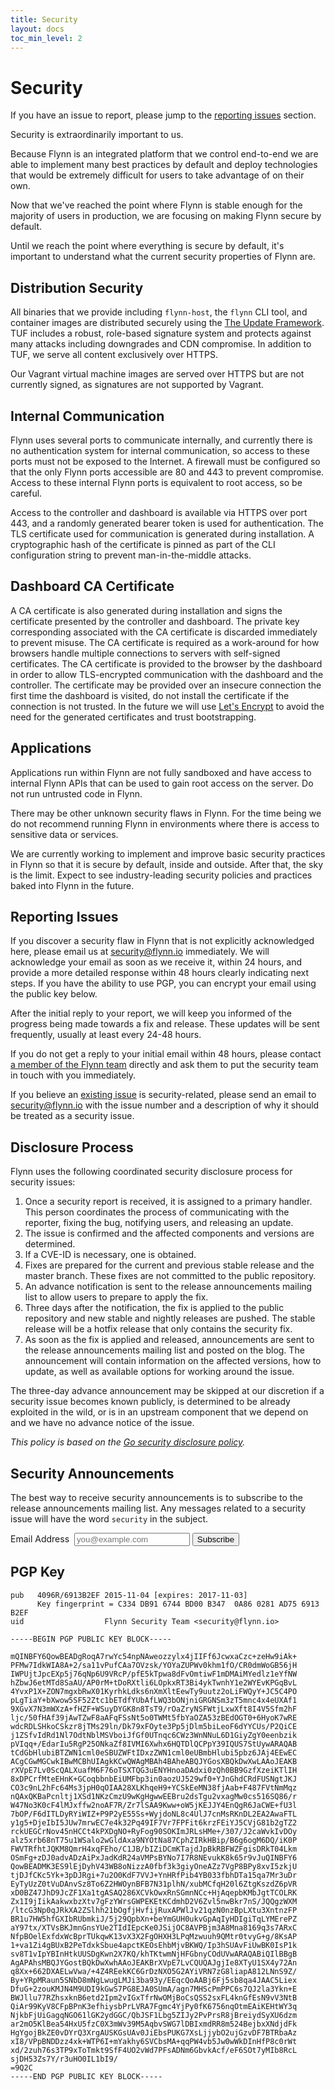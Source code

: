 ```yaml
---
title: Security
layout: docs
toc_min_level: 2
---
```


# Security

If you have an issue to report, please jump to the [reporting
issues](#reporting-issues) section.

Security is extraordinarily important to us.

Because Flynn is an integrated platform that we control end-to-end we are able
to implement many best practices by default and deploy technologies that would
be extremely difficult for users to take advantage of on their own.

Now that we've reached the point where Flynn is stable enough for the majority
of users in production, we are focusing on making Flynn secure by default.

Until we reach the point where everything is secure by default, it's important
to understand what the current security properties of Flynn are.

## Distribution Security

All binaries that we provide including `flynn-host`, the `flynn` CLI tool, and
container images are distributed securely using the [The Update
Framework](http://theupdateframework.com). TUF includes a robust, role-based
signature system and protects against many attacks including downgrades and CDN
compromise. In addition to TUF, we serve all content exclusively over HTTPS.

Our Vagrant virtual machine images are served over HTTPS but are not currently
signed, as signatures are not supported by Vagrant.

## Internal Communication

Flynn uses several ports to communicate internally, and currently there is no
authentication system for internal communication, so access to these ports must
not be exposed to the Internet. A firewall must be configured so that the only
Flynn ports accessible are 80 and 443 to prevent compromise. Access to these
internal Flynn ports is equivalent to root access, so be careful.

Access to the controller and dashboard is available via HTTPS over port 443, and
a randomly generated bearer token is used for authentication. The TLS
certificate used for communication is generated during installation.
A cryptographic hash of the certificate is pinned as part of the CLI
configuration string to prevent man-in-the-middle attacks.

## Dashboard CA Certificate

A CA certificate is also generated during installation and signs the certificate
presented by the controller and dashboard. The private key corresponding
associated with the CA certificate is discarded immediately to prevent misuse.
The CA certificate is required as a work-around for how browsers handle multiple
connections to servers with self-signed certificates. The CA certificate is
provided to the browser by the dashboard in order to allow TLS-encrypted
communication with the dashboard and the controller. The certificate may be
provided over an insecure connection the first time the dashboard is visited, do
not install the certificate if the connection is not trusted. In the future we
will use [Let's Encrypt](https://letsencrypt.org) to avoid the need for the
generated certificates and trust bootstrapping.

## Applications

Applications run within Flynn are not fully sandboxed and have access to
internal Flynn APIs that can be used to gain root access on the server. Do not
run untrusted code in Flynn.

There may be other unknown security flaws in Flynn. For the time being we do not
recommend running Flynn in environments where there is access to sensitive data
or services.

We are currently working to implement and improve basic security practices in
Flynn so that it is secure by default, inside and outside. After that, the sky
is the limit. Expect to see industry-leading security policies and practices
baked into Flynn in the future.

## Reporting Issues

If you discover a security flaw in Flynn that is not explicitly acknowledged
here, please email us at [security@flynn.io](mailto:security@flynn.io)
immediately. We will acknowledge your email as soon as we receive it, within 24
hours, and provide a more detailed response within 48 hours clearly indicating
next steps. If you have the ability to use PGP, you can encrypt your email using
the public key below.

After the initial reply to your report, we will keep you informed of the
progress being made towards a fix and release. These updates will be sent
frequently, usually at least every 24-48 hours.

If you do not get a reply to your initial email within 48 hours, please contact
[a member of the Flynn team](https://github.com/orgs/flynn/people) directly and
ask them to put the security team in touch with you immediately.

If you believe an [existing issue](https://github.com/flynn/flynn/issues) is
security-related, please send an email to
[security@flynn.io](mailto:security@flynn.io) with the issue number and
a description of why it should be treated as a security issue.

## Disclosure Process

Flynn uses the following coordinated security disclosure process for security
issues:

1. Once a security report is received, it is assigned to a primary handler. This
   person coordinates the process of communicating with the reporter, fixing the
   bug, notifying users, and releasing an update.
1. The issue is confirmed and the affected components and versions are
   determined.
1. If a CVE-ID is necessary, one is obtained.
1. Fixes are prepared for the current and previous stable release and the master
   branch. These fixes are not committed to the public repository.
1. An advance notification is sent to the release announcements mailing list to
   allow users to prepare to apply the fix.
1. Three days after the notification, the fix is applied to the public
   repository and new stable and nightly releases are pushed. The stable release
   will be a hotfix release that only contains the security fix.
1. As soon as the fix is applied and released, announcements are sent to the
   release announcements mailing list and posted on the blog. The announcement
   will contain information on the affected versions, how to update, as well as
   available options for working around the issue.

The three-day advance announcement may be skipped at our discretion if
a security issue becomes known publicly, is determined to be already exploited
in the wild, or is in an upstream component that we depend on and we have no
advance notice of the issue.

_This policy is based on the [Go security disclosure policy](https://golang.org/security)._

## Security Announcements

The best way to receive security announcements is to subscribe to the release
announcements mailing list. Any messages related to a security issue will have
the word `security` in the subject.

<form action="https://flynn.us7.list-manage.com/subscribe/post?u=9600741fc187618e1baa39a58&id=8aadb709f3" method="post" target="_blank" novalidate class="mailing-list-form">
  <label>Email Address&nbsp;
    <input type="email" name="EMAIL" placeholder="you@example.com">
  </label>
  <button type="submit" name="subscribe">Subscribe</button>
</form>

## PGP Key

```text
pub   4096R/6913B2EF 2015-11-04 [expires: 2017-11-03]
      Key fingerprint = C334 DB91 6744 BD00 B347  0A86 0281 AD75 6913 B2EF
uid                  Flynn Security Team <security@flynn.io>

-----BEGIN PGP PUBLIC KEY BLOCK-----

mQINBFY6QowBEADgRoqA7rwYc54npNAweozzylx4jIIFf6JcwxaCzc+zeHw9iAk+
PFMw7IdkWIA8A+2/sa11vPufCAa7OVzsk/YOYaZUPWv0khm1fO/CR0dmWoGB56jH
IWPUjtJpcEXp5j76qNp6U9VRcP/pfE5kTpwa8dFvOmtiwF1mDMAiMYedlz1eYfNW
hZbwJ6etMTd8SaAU/AP0rM+tDoRXtli6LOpkxRT3Bi4ykTwnhY1e2WYEvKPGqBvL
4YvxP1X+ZON7mgxbRwX01KyrhkLdks6nXmXltEewTy9uutz2oLiFWQyY+JC5C4PO
pLgTiaY+bXwow5SF52Ztc1bETdfYUbAfLWQ3bONjniGRGNSm3zT5mnc4x4eUXAf1
9XGvX7N3mWXzA+fHZF+WSuyDYGK8n8TsT9/rOaZryNSFWtjLxwXft8I4V5Sfm2hF
ljc/50fHAf39jAwTZwF8aAFqFSsNt5o0TWMt5fbYaOZA53zBEdOGT0+6HyoK7wRE
wdcRDLSHkoCSkzr8jTMs29ln/Dk79xFOyte3Pp5jDlm5biLeoF6dYYCUs/P2QiCE
j1ZSfvIdRd1Nl7OdtNblMSVboiJfGf0UTnqc6CWz3WnNNuL6D1GiyZgY0eenbzik
pVIqq+/EdarIu5RgP25ONkaZf8IVMI6Xwhx6HQTDlQCPpY39IQUS7StUywARAQAB
tCdGbHlubiBTZWN1cml0eSBUZWFtIDxzZWN1cml0eUBmbHlubi5pbz6JAj4EEwEC
ACgCGwMGCwkIBwMCBhUIAgkKCwQWAgMBAh4BAheABQJYGosXBQkDwXwLAAoJEAKB
rXVpE7Lv0ScQALXuafM6F76oTSXTQG3uENYHnoaDAdxi0zQh0BB9GzfXzeiKTlIH
8xDPCrfMteEHnK+GCoqbbnbEiUMFbp3in0aozUJ529wf0+YJnGhdCRdFUSNgtJKJ
CO3c9nL2hFc64Ms3jpH0qOIAA28XLKhqeH9+YCSkEeMN38fjAab+F487FVtNmMqz
nQAxQKBaPcnltj1XSd1NKzCmzU9wKgHgwwEEBru2dsTgu2vxagMw0cs516SQ86/r
W47No3K0cF4lMJxffw2noAF7R/Zr7lSAA9Kww+oW5jKEJJY4EnQgR6JaCWE+fU3l
7bOP/F6dITLDyRYiWIZ+P9P2yE55Ss+WyjdoNL8c4UlJ7cnMsRKnDL2EA2AwaFTL
y1g5+DjeIbI5JUw7mrwEC7e4k32Pq49IF7Vr7FPFit6krzFEiYJ5CVjG81b2gTZ2
rckUEGCrNov45nHCCt4kPXDgNO+RyFog90SOKImJRLsHMe+/307/J2caWvkIvDOy
alz5xrb68nT75u1WSalo2wGldAxa9NYOtNa87CphZIRkHBip/B6g6ogM6DQ/iK0P
FWVTRfhtJQKM8QmrH4xqFEho/C1JB/bIZiDCmKTajdJpBkRBFWZFgisDRkT04Lkm
OSmFg+zDJ0advADzAiPxJadKdR24aVMPsBYNo7I7R8NEvukK8k65r9vJuQINBFY6
QowBEADMK3ES9lEjDyhV43WB8oNizzA0fbf3k3giyOneAZz7VgP8BPy8xvI5zkjU
tjDJfCKc5Yk+3pDJRgi+7u2O0KdF7VVJ+YnHRfPib4YB033fbhDTa15qa7Mr3uDr
EyTyUzZ0tVuDAnvSz8To6Z2HWOynBFB7N31plhN/xubMCfqH20l6ZtgKszdZ6pVR
xD0BZ47JhD9JcZF1Xa1tgASAQ286XCVkOwxRnSGmnNCc+HjAqepbKMbJgtTCOLRK
Zx1I9jIikAakwxbzXtv7gFzYWrsGWPEKEtKCdmhD2V6Zvl5nwBkr7nS/JQQgzWXM
/ltcG3Np0qJRkXA2ZSlhh21bOgfjHvfijRuxAPWlJv21qzN0nzBpLXtu3XntnzFP
BR1u7HW5hfGXIbRUbmkiJ/5j29QpbXn+beYmGUH0ukvGpAqIyHDIgiTqLYMErePZ
aY97tx/XTVsBKJmnGnsYUe2TIdIEpcKe0JSijOC8AVPBjm3A8Mna8169q3s7ARxC
NfpBOelExfdxWcBprTUkqwK13vX3X2FgOHXH3LPqMzwuuh9QMtr0tvyG+g/8KsAP
1+va1Zi4gBUxB2PeTdxkSbue4apctKEOsEhbMjvBKWQ/Ip3hSUAvFiUwBK0IsP1k
sv8T1vIpYBInHtkUUSDgKwn2X7KQ/khTKtwmNjHFGbnyCOdUVwARAQABiQIlBBgB
AgAPAhsMBQJYGostBQkDwXwhAAoJEAKBrXVpE7LvCQUQAJgjIe8XTyU1SX4y72An
q8Xx+662DXAELwVwa/+4Z4REekKC6GrDzNXO5G2AYiVRN7zG8liapA812LNnS9Z/
By+YRpMRaun5SNbD8mNgLwugLMJi3ba93y/EEqcQoAABj6Fj5sb8qa4JAAC5Liex
DfuG+2zouKMJN4M9UDI9kGwS7PG8EJA0SUmA/agn7MHScPmPPC6s7QJ2la3Ykn+E
BWJllu77RZhsxknB6etd2Ipm2vIGxTfrNwOMjBoCsQSS2sxFL4knGfEsN9vV3NtB
QiAr99KyV8CFpBPnK3efhiysbPrLVRA7Fgmc4YjPy0fK6756nqOtmEAiKEHtWY3q
NjkbFjUiGagqNGO61lGK2ydGGC/QbJSF1Lbg5ZIJy2PvPrsR8jBreiydSyXU6dzm
ar2mO5KlBea54HxU5fzC0X3mWv39M5AqbvSWG7lDBIxmdRR8m524BejbxXNdjdFk
HgYgojBkZE0vDYrQ3XrgAUSKGsUAv0JiEbsPUKG7XsLjjybO2ujGzvDF7BTRbaAz
xI8/VPpBNDDzz4xk+WTP6I+mYakhy6SVCbsMA+qqPW4vb5Jw0wWkDInHfP8c0rWt
xd/2zuh76s3TP9xToTmkt9SfF4UO2vWd7PFsADNm6GbvkAcf/eF6SOt7yMIb8RcL
sjDH53Zs7Y/r3uHO0IL1bI9/
=9Q2C
-----END PGP PUBLIC KEY BLOCK-----
```
